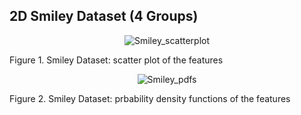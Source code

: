 ## 2D Smiley Dataset (4 Groups)

<p align="center">
 <img src="https://github.com/ISorokos/SafeML/blob/master/Implementation_in_R/Examples/2D_Smiley_Dataset/Scatter_Smiley.png" alt="Smiley_scatterplot">
 <figcaption>Figure 1. Smiley Dataset: scatter plot of the features</figcaption>
</p>

<p align="center">
 <img src="https://github.com/ISorokos/SafeML/blob/master/Implementation_in_R/Examples/2D_Smiley_Dataset/Smiley_pdfs.png" alt="Smiley_pdfs">
 <figcaption>Figure 2. Smiley Dataset: prbability density functions of the features</figcaption>
</p>
